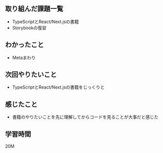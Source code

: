 ## 取り組んだ課題一覧

- TypeScriptとReact/Next.jsの書籍
- Storybookの復習

## わかったこと

- Metaまわり

## 次回やりたいこと

- TypeScriptとReact/Next.jsの書籍をじっくりと

## 感じたこと

- 書籍のやりたいことを先に理解してからコードを見ることが大事だと感じた
## 学習時間

20M

